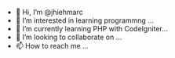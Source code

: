 - 👋 Hi, I’m @jhiehmarc
- 👀 I’m interested in learning programmng ...
- 🌱 I’m currently learning PHP with CodeIgniter...
- 💞️ I’m looking to collaborate on ...
- 📫 How to reach me ...

<!---
jhiehmarc/jhiehmarc is a ✨ special ✨ repository because its `README.md` (this file) appears on your GitHub profile.
You can click the Preview link to take a look at your changes.
--->

